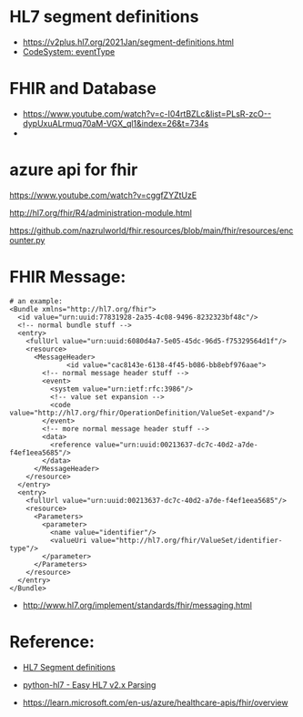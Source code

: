 # HL7 segment definitions
- https://v2plus.hl7.org/2021Jan/segment-definitions.html
- [CodeSystem: eventType](https://terminology.hl7.org/4.0.0/CodeSystem-v2-0003.html)


# FHIR and Database
- https://www.youtube.com/watch?v=c-I04rtBZLc&list=PLsR-zcO--dypUxuALrmuq70aM-VGX_ql1&index=26&t=734s
- 

# azure api for fhir

https://www.youtube.com/watch?v=cggfZYZtUzE


http://hl7.org/fhir/R4/administration-module.html

https://github.com/nazrulworld/fhir.resources/blob/main/fhir/resources/encounter.py


# FHIR Message: 
```
# an example:
<Bundle xmlns="http://hl7.org/fhir">
  <id value="urn:uuid:77831928-2a35-4c08-9496-8232323bf48c"/>
  <!-- normal bundle stuff -->
  <entry>
    <fullUrl value="urn:uuid:6080d4a7-5e05-45dc-96d5-f75329564d1f"/>
    <resource>
      <MessageHeader>
			  <id value="cac8143e-6138-4f45-b086-bb8ebf976aae">
        <!-- normal message header stuff -->
        <event>
          <system value="urn:ietf:rfc:3986"/>
          <!-- value set expansion -->
          <code value="http://hl7.org/fhir/OperationDefinition/ValueSet-expand"/>
        </event>
        <!-- more normal message header stuff -->
        <data>
          <reference value="urn:uuid:00213637-dc7c-40d2-a7de-f4ef1eea5685"/>
        </data>
      </MessageHeader>
    </resource>
  </entry>
  <entry>
    <fullUrl value="urn:uuid:00213637-dc7c-40d2-a7de-f4ef1eea5685"/>
    <resource>
      <Parameters>
        <parameter>
          <name value="identifier"/>
          <valueUri value="http://hl7.org/fhir/ValueSet/identifier-type"/>
        </parameter>
      </Parameters>
    </resource>
  </entry>
</Bundle>
```
- http://www.hl7.org/implement/standards/fhir/messaging.html


# Reference:   
- [HL7 Segment definitions](https://v2plus.hl7.org/2021Jan/segment-definitions.html)
- [python-hl7 - Easy HL7 v2.x Parsing](https://python-hl7.readthedocs.io/en/latest/index.html)

- https://learn.microsoft.com/en-us/azure/healthcare-apis/fhir/overview


